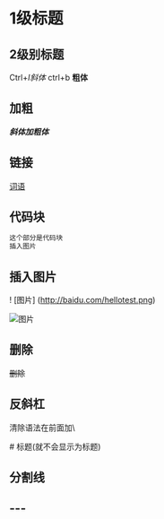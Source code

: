 # 1级标题
## 2级别标题
Ctrl+*I斜体*
ctrl+b **粗体**

## 加粗
***斜体加粗体***

## 链接
[词语](链接的title)

## 代码块
```js
这个部分是代码块
插入图片
```
## 插入图片
\! [图片] (http://baidu.com/hellotest.png)

![图片](http://baidu.com/hellotest.png"就是这样”)

## 删除
~~删除~~

## 反斜杠
清除语法在前面加\

\# 标题(就不会显示为标题)

## 分割线

\---
---

